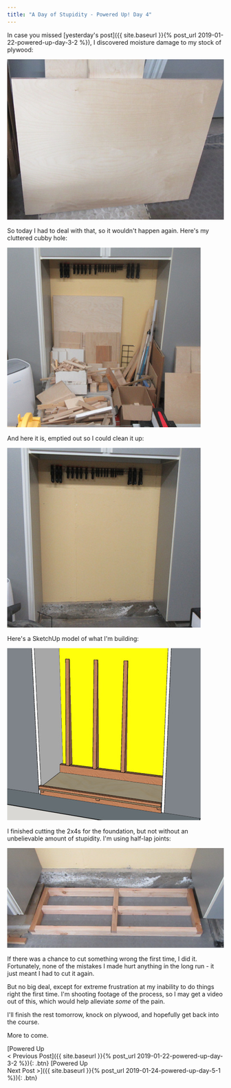 ```yaml
---
title: "A Day of Stupidity - Powered Up! Day 4"
---
```

In case you missed [yesterday's post]({{ site.baseurl }}{% post_url 2019-01-22-powered-up-day-3-2 %}), I discovered moisture damage to my stock of plywood:

![](/assets/images-posts/powered-up-day-3-2-moisture-damage.jpg)

So today I had to deal with that, so it wouldn't happen again. Here's my cluttered cubby hole:

![](/assets/images-posts/powered-up-day-04-1-01.jpg)

And here it is, emptied out so I could clean it up:

![](/assets/images-posts/powered-up-day-04-1-02.jpg)

Here's a SketchUp model of what I'm building:

![](/assets/images-posts/powered-up-day-04-1-03.jpg)

I finished cutting the 2x4s for the foundation, but not without an unbelievable amount of stupidity. I'm using half-lap joints:

![](/assets/images-posts/powered-up-day-04-1-04.jpg)


If there was a chance to cut something wrong the first time, I did it. Fortunately, none of the mistakes I made hurt anything in the long run - it just meant I had to cut it again.

But no big deal, except for extreme frustration at my inability to do things right the first time. I'm shooting footage of the process, so I may get a video out of this, which would help alleviate *some* of the pain.

I'll finish the rest tomorrow, knock on plywood, and hopefully get back into the course.

More to come.

[Powered Up<br/>< Previous Post]({{ site.baseurl }}{% post_url 2019-01-22-powered-up-day-3-2 %}){: .btn}
[Powered Up<br/>Next Post >]({{ site.baseurl }}{% post_url 2019-01-24-powered-up-day-5-1 %}){: .btn}
